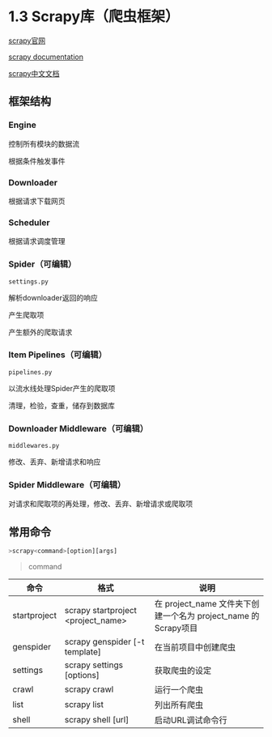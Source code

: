 # 1.3 Scrapy库（爬虫框架）

[scrapy官网](https://scrapy.org/)

[scrapy documentation](https://docs.scrapy.org/_/downloads/en/latest/pdf/)

[scrapy中文文档](https://scrapy-chs.readthedocs.io/zh_CN/1.0/intro/tutorial.html)

## 框架结构

### Engine

控制所有模块的数据流

根据条件触发事件

### Downloader

根据请求下载网页

### Scheduler

根据请求调度管理

### Spider（可编辑）

`settings.py`

解析downloader返回的响应

产生爬取项

产生额外的爬取请求

### Item Pipelines（可编辑）

`pipelines.py`

以流水线处理Spider产生的爬取项

清理，检验，查重，储存到数据库

### Downloader Middleware（可编辑）

`middlewares.py`

修改、丢弃、新增请求和响应

### Spider Middleware（可编辑）

对请求和爬取项的再处理，修改、丢弃、新增请求或爬取项

## 常用命令

```python
>scrapy<command>[option][args]
```

>command

|命令|格式|说明|
|---|---|---|
|startproject|scrapy startproject <project_name>|在 project_name 文件夹下创建一个名为 project_name 的Scrapy项目|
|genspider|scrapy genspider [-t template] <name> <domain>|在当前项目中创建爬虫|
|settings|scrapy settings [options]|获取爬虫的设定|
|crawl|scrapy crawl <spider>|运行一个爬虫|
|list|scrapy list|列出所有爬虫|
|shell|scrapy shell [url]|启动URL调试命令行|
